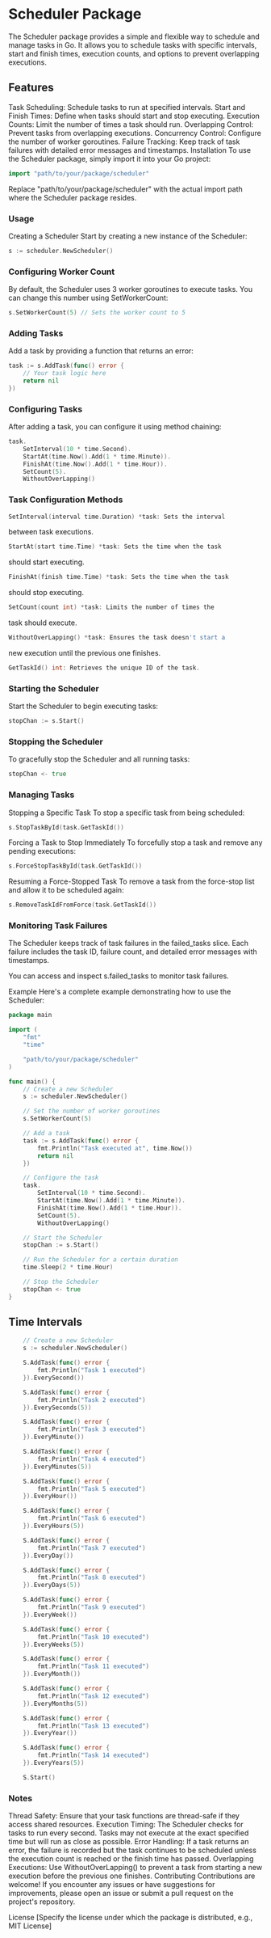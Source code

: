 # Scheduler Package
The Scheduler package provides a simple and flexible way to schedule and manage tasks in Go. It allows you to schedule tasks with specific intervals, start and finish times, execution counts, and options to prevent overlapping executions.

## Features
Task Scheduling: Schedule tasks to run at specified intervals.
Start and Finish Times: Define when tasks should start and stop executing.
Execution Counts: Limit the number of times a task should run.
Overlapping Control: Prevent tasks from overlapping executions.
Concurrency Control: Configure the number of worker goroutines.
Failure Tracking: Keep track of task failures with detailed error messages and timestamps.
Installation
To use the Scheduler package, simply import it into your Go project:

```go
import "path/to/your/package/scheduler"

```
Replace "path/to/your/package/scheduler" with the actual import path where the Scheduler package resides.

### Usage
Creating a Scheduler
Start by creating a new instance of the Scheduler:

```go
s := scheduler.NewScheduler()
```
### Configuring Worker Count
By default, the Scheduler uses 3 worker goroutines to execute tasks. You can change this number using SetWorkerCount:

```go
s.SetWorkerCount(5) // Sets the worker count to 5
```
### Adding Tasks
Add a task by providing a function that returns an error:

```go
task := s.AddTask(func() error {
	// Your task logic here
	return nil
})
```
### Configuring Tasks
After adding a task, you can configure it using method chaining:

```go
task.
	SetInterval(10 * time.Second).
	StartAt(time.Now().Add(1 * time.Minute)).
	FinishAt(time.Now().Add(1 * time.Hour)).
	SetCount(5).
	WithoutOverLapping()
```
### Task Configuration Methods
```go
SetInterval(interval time.Duration) *task: Sets the interval 
```
between task executions.
```go
StartAt(start time.Time) *task: Sets the time when the task 
```
should start executing.
```go
FinishAt(finish time.Time) *task: Sets the time when the task 
```
should stop executing.
```go
SetCount(count int) *task: Limits the number of times the 
```
task should execute.
```go
WithoutOverLapping() *task: Ensures the task doesn't start a 
```
new execution until the previous one finishes.
```go
GetTaskId() int: Retrieves the unique ID of the task.
```
### Starting the Scheduler
Start the Scheduler to begin executing tasks:

```go
stopChan := s.Start()
```
### Stopping the Scheduler
To gracefully stop the Scheduler and all running tasks:

```go
stopChan <- true
```
### Managing Tasks
Stopping a Specific Task
To stop a specific task from being scheduled:

```go
s.StopTaskById(task.GetTaskId())
```
Forcing a Task to Stop Immediately
To forcefully stop a task and remove any pending executions:

```go
s.ForceStopTaskById(task.GetTaskId())
```
Resuming a Force-Stopped Task
To remove a task from the force-stop list and allow it to be scheduled again:

```go
s.RemoveTaskIdFromForce(task.GetTaskId())
```
### Monitoring Task Failures
The Scheduler keeps track of task failures in the failed_tasks slice. Each failure includes the task ID, failure count, and detailed error messages with timestamps.

You can access and inspect s.failed_tasks to monitor task failures.

Example
Here's a complete example demonstrating how to use the Scheduler:

```go
package main

import (
	"fmt"
	"time"

	"path/to/your/package/scheduler"
)

func main() {
	// Create a new Scheduler
	s := scheduler.NewScheduler()

	// Set the number of worker goroutines
	s.SetWorkerCount(5)

	// Add a task
	task := s.AddTask(func() error {
		fmt.Println("Task executed at", time.Now())
		return nil
	})

	// Configure the task
	task.
		SetInterval(10 * time.Second).
		StartAt(time.Now().Add(1 * time.Minute)).
		FinishAt(time.Now().Add(1 * time.Hour)).
		SetCount(5).
		WithoutOverLapping()

	// Start the Scheduler
	stopChan := s.Start()

	// Run the Scheduler for a certain duration
	time.Sleep(2 * time.Hour)

	// Stop the Scheduler
	stopChan <- true
}
```

## Time Intervals
```go
	// Create a new Scheduler
	s := scheduler.NewScheduler()

	S.AddTask(func() error {
		fmt.Println("Task 1 executed")
	}).EverySecond())

	S.AddTask(func() error {
		fmt.Println("Task 2 executed")
	}).EverySeconds(5))

	S.AddTask(func() error {
		fmt.Println("Task 3 executed")
	}).EveryMinute())

	S.AddTask(func() error {
		fmt.Println("Task 4 executed")
	}).EveryMinutes(5))

	S.AddTask(func() error {
		fmt.Println("Task 5 executed")
	}).EveryHour())

	S.AddTask(func() error {
		fmt.Println("Task 6 executed")
	}).EveryHours(5))

	S.AddTask(func() error {
		fmt.Println("Task 7 executed")
	}).EveryDay())

	S.AddTask(func() error {
		fmt.Println("Task 8 executed")
	}).EveryDays(5))

	S.AddTask(func() error {
		fmt.Println("Task 9 executed")
	}).EveryWeek())	

	S.AddTask(func() error {
		fmt.Println("Task 10 executed")
	}).EveryWeeks(5))

	S.AddTask(func() error {
		fmt.Println("Task 11 executed")
	}).EveryMonth())

	S.AddTask(func() error {
		fmt.Println("Task 12 executed")
	}).EveryMonths(5))

	S.AddTask(func() error {
		fmt.Println("Task 13 executed")
	}).EveryYear())

	S.AddTask(func() error {
		fmt.Println("Task 14 executed")
	}).EveryYears(5))

	S.Start()

```
### Notes
Thread Safety: Ensure that your task functions are thread-safe if they access shared resources.
Execution Timing: The Scheduler checks for tasks to run every second. Tasks may not execute at the exact specified time but will run as close as possible.
Error Handling: If a task returns an error, the failure is recorded but the task continues to be scheduled unless the execution count is reached or the finish time has passed.
Overlapping Executions: Use WithoutOverLapping() to prevent a task from starting a new execution before the previous one finishes.
Contributing
Contributions are welcome! If you encounter any issues or have suggestions for improvements, please open an issue or submit a pull request on the project's repository.

License
[Specify the license under which the package is distributed, e.g., MIT License]